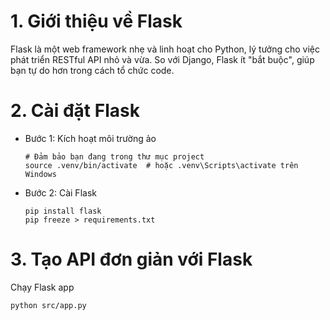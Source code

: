# 1. Giới thiệu về Flask
Flask là một web framework nhẹ và linh hoạt cho Python, lý tưởng cho việc phát triển RESTful API nhỏ và vừa.
So với Django, Flask ít "bắt buộc", giúp bạn tự do hơn trong cách tổ chức code.
# 2. Cài đặt Flask
- Bước 1: Kích hoạt môi trường ảo
    ```
    # Đảm bảo bạn đang trong thư mục project
    source .venv/bin/activate  # hoặc .venv\Scripts\activate trên   Windows
    ```
- Bước 2: Cài Flask
    ```
    pip install flask
    pip freeze > requirements.txt
    ```
# 3. Tạo API đơn giản với Flask
Chạy Flask app
```
python src/app.py
```